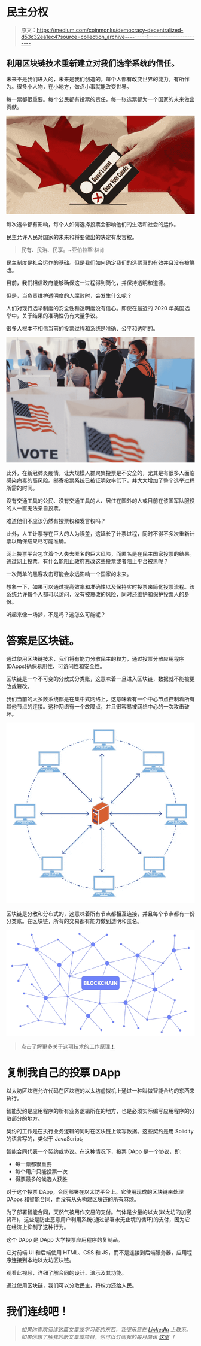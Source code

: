 # 民主分权

> 原文：<https://medium.com/coinmonks/democracy-decentralized-d53c32ea1ec4?source=collection_archive---------1----------------------->

## 利用区块链技术重新建立对我们选举系统的信任。

未来不是我们进入的，未来是我们创造的。每个人都有改变世界的能力。有所作为。很多小人物，在小地方，做点小事就能改变世界。

每一票都很重要。每个公民都有投票的责任，每一张选票都为一个国家的未来做出贡献。

![](img/bea141a9238bf5214efc14391cebb2c0.png)

每次选举都有影响，每个人如何选择投票会影响他们的生活和社会的运作。

民主允许人民对国家的未来和将要做出的决定有发言权。

> 民有、民治、民享。~亚伯拉罕·林肯

民主制度是社会运作的基础。但是我们如何确定我们的选票真的有效并且没有被篡改。

目前，我们相信政府能够确保这一过程得到简化，并保持透明和道德。

但是，当负责维护透明度的人腐败时，会发生什么呢？

人们对现行选举制度的安全性和透明度没有信心。即使在最近的 2020 年美国选举中，关于结果的准确性仍有大量争议。

很多人根本不相信当前的投票过程和系统是准确、公平和透明的。

![](img/f22e92c1b1117ea72b5e066271e7674d.png)

此外，在新冠肺炎疫情，让大规模人群聚集投票是不安全的，尤其是有很多人面临感染病毒的高风险。邮寄投票系统已被证明效率低下，并大大增加了整个选举过程所需的时间。

没有交通工具的公民、没有交通工具的人、居住在国外的人或目前在该国军队服役的人一直无法亲自投票。

难道他们不应该仍然有投票权和发言权吗？

此外，人工计票存在巨大的人为误差，这延长了计票过程，同时不得不多次重新计票以确保结果尽可能准确。

网上投票平台包含着个人失去匿名的巨大风险，而匿名是在民主国家投票的结果。通过网上投票，有什么能阻止政府篡改这些投票或者阻止平台被黑呢？

一次简单的黑客攻击可能会永远影响一个国家的未来。

想象一下，如果可以通过提高效率和准确性以及保持实时投票来简化投票流程。该系统允许每个人都可以访问，没有被篡改的风险，同时还维护和保护投票人的身份。

听起来像一场梦，不是吗？这怎么可能呢？

# 答案是区块链。

通过使用区块链技术，我们将有能力分散民主的权力，通过投票分散应用程序(DApps)确保易用性、可访问性和安全性。

区块链是一个不可变的分散式分类账，这意味着一旦进入区块链，数据就不能被更改或篡改。

我们当前的大多数系统都是在集中式网络上，这意味着有一个中心节点控制着所有其他节点的连接。这种网络有一个故障点，并且很容易被网络中心的一次攻击破坏。

![](img/570ea666fbd4923957fef1f46b9f0aac.png)

区块链是分散和分布式的，这意味着所有节点都相互连接，并且每个节点都有一份分类账。在区块链，所有的交易都有能力做到透明和匿名。

![](img/e3165ded91d357db51ffc3fe1f71310b.png)

> 点击了解更多关于这项技术的工作原理[！](https://manroopkalsi.medium.com/blockchain-101-b51a75780567)

# **复制我自己的投票 DApp**

以太坊区块链允许代码在区块链的以太坊虚拟机上通过一种叫做智能合约的东西来执行。

智能契约是应用程序的所有业务逻辑所在的地方，也是必须实际编写应用程序的分散部分的地方。

契约的工作是在执行业务逻辑的同时在区块链上读写数据。这些契约是用 Solidity 的语言写的，类似于 JavaScript。

智能合同代表一个契约或协议。在这种情况下，投票 DApp 是一个协议，即:

*   每一票都很重要
*   每个用户只能投票一次
*   得票最多的候选人获胜

对于这个投票 DApp，合同部署在以太坊平台上。它使用现成的区块链来处理 DApps 和智能合同，而没有从头构建区块链的所有麻烦。

为了部署智能合同，天然气被用作交易的支付。气体是少量的以太(以太坊的加密货币)，这些是防止恶意用户利用系统(通过部署永无止境的循环)的支付，因为它在经济上抑制了这种行为。

这个 DApp 是 DApp 大学投票应用程序的复制品。

它对前端 UI 和后端使用 HTML、CSS 和 JS，而不是连接到后端服务器，应用程序连接到本地以太坊区块链。

观看此视频，详细了解合同的设计、演示及其功能。

通过使用区块链，我们可以分散民主，将权力还给人民。

# 我们连线吧！

> *如果你喜欢阅读这篇文章或学习新的东西，我很乐意在* [*LinkedIn*](https://www.linkedin.com/in/manroop-kalsi/) *上联系。如果你想了解我的新文章或项目，你可以订阅我的每月简讯* [*这里*](https://landing.mailerlite.com/webforms/landing/l4f5k1) *！*